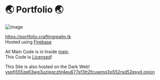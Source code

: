 # 🌏 Portfolio 🌏

![image](https://github.com/PranavVerma-droid/Portfolio/assets/73458565/8f1deed6-d801-4ef4-96f6-8bef8fd19153)

https://portfolio.craftingrealm.tk <br>
Hosted using [Firebase](https://firebase.google.com)

All Main Code is in Inside [main](main). <br>
This Code is [Licensed](LICENSE)!

This Site is also hosted on the Dark Web! <br>
[yspfj555ze63wg3uzjpgczht4eu677sf3tt2fcuwmq3p552rsd52esyd.onion](yspfj555ze63wg3uzjpgczht4eu677sf3tt2fcuwmq3p552rsd52esyd.onion)

